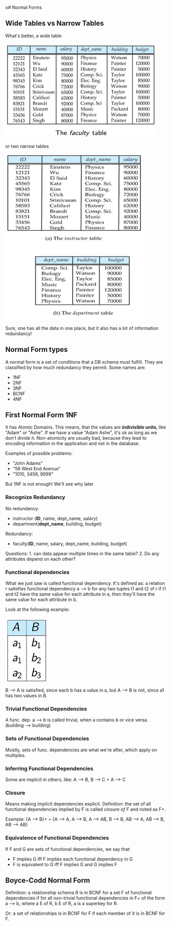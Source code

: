 o# Normal Forms

## Wide Tables vs Narrow Tables

What's better, a wide table

![Wide Table](../res/db10.png)

or two narrow tables

![Narrow Tables](../res/db11.png)

Sure, one has all the data in one place, but it also has a lot of information redundancy!

## Normal Form types

A normal form is a set of conditions that a DB schema must fulfill. They are classified by how much redundancy they permit. Some names are:

- 1NF
- 2NF
- 3NF
- BCNF
- 4NF

## First Normal Form 1NF

It has Atomic Domains. This means, that the values are **indivisible units**, like "Adam" or "Ashe". If we have a value "Adam Ashe", it's ok as long as we don't divide it. Non-atomicity are usually bad, because they lead to encoding information in the application and not in the database.

Examples of possible problems:

- "John Adams"
- "56 West End Avenue"
- "1010, 3456, 9999"

But 1NF is not enough! We'll see why later

### Recognize Redundancy

No redundancy:

- instructor (**ID**, name, dept_name, salary)
- department(**dept_name**, building, budget)

Redundancy:

- faculty(**ID**, name, salary, dept_name, building, budget)

Questions: 1. can data appear multiple times in the same table? 2. Do any attributes depend on each other?

### Functional dependencies

What we just saw is called functional dependency. It's defined as: a relation r satisfies functional dependency a --> b for any two tuples t1 and t2 of r if t1 and t2 have tha same value for each attribute in a, then they'll have the same value for each attribute in b.

Look at the following example:

![Functional dependency](../res/db12.png)

B --> A is satisfied, since each b has a value in a, but A --> B is not, since a1 has two values in B.

### Trivial Functional Dependencies

A func. dep. a --> b is called trivial, when a contains b or vice versa. (building --> building)

### Sets of Functional Dependencies

Mostly, sets of func. dependencies are what we're after, which apply on multiples.

### Inferring Functional Dependencies

Some are implicit in others, like: A --> B, B --> C = A --> C

### Closure

Means making implicit dependencies explicit. Definition: the set of all functional dependencies implied by F is called *closure of F* and noted as F+.

Example: {A --> B}+ = {A --> A, A --> B, A --> AB, B --> B, AB --> A, AB --> B, AB --> AB} 

### Equivalence of Functional Dependencies

If F and G are sets of functional dependencies, we say that:

- F implies G iff F implies each functional dependency in G
- F is equivalent to G iff F implies G and G implies F

## Boyce-Codd Normal Form

Definition: a relationship schema R is in BCNF for a set F of functional dependencies if for all non-trivial functional dependencies in F+ of the form a --> b, where a E of R, b E of R, a is a superkey for R.

Or:  a set of relationships is in BCNF for F if each member of it is in BCNF for F.